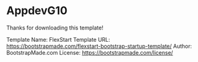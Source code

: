 # AppdevG10
Thanks for downloading this template!

Template Name: FlexStart
Template URL: https://bootstrapmade.com/flexstart-bootstrap-startup-template/
Author: BootstrapMade.com
License: https://bootstrapmade.com/license/

